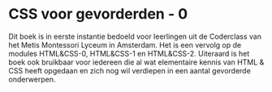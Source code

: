 # CSS voor gevorderden - 0

Dit boek is in eerste instantie bedoeld voor leerlingen uit de Coderclass van het Metis Montessori Lyceum in Amsterdam. Het is een vervolg op de modules HTML&CSS-0, HTML&CSS-1 en HTML&CSS-2. Uiteraard is het boek ook bruikbaar voor iedereen die al wat elementaire kennis van HTML & CSS heeft opgedaan en zich nog wil verdiepen in een aantal gevorderde onderwerpen. 

